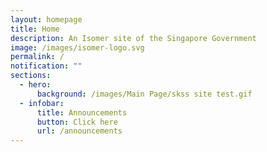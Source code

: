 ```yaml
---
layout: homepage
title: Home
description: An Isomer site of the Singapore Government
image: /images/isomer-logo.svg
permalink: /
notification: ""
sections:
  - hero:
      background: /images/Main Page/skss site test.gif
  - infobar:
      title: Announcements
      button: Click here
      url: /announcements
---
```

